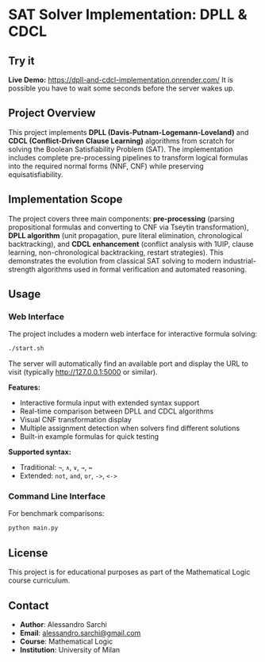# SAT Solver Implementation: DPLL & CDCL

## Try it
**Live Demo:** https://dpll-and-cdcl-implementation.onrender.com/
It is possible you have to wait some seconds before the server wakes up.

## Project Overview
This project implements **DPLL (Davis-Putnam-Logemann-Loveland)** and **CDCL (Conflict-Driven Clause Learning)** algorithms from scratch for solving the Boolean Satisfiability Problem (SAT). The implementation includes complete pre-processing pipelines to transform logical formulas into the required normal forms (NNF, CNF) while preserving equisatisfiability.

## Implementation Scope
The project covers three main components: **pre-processing** (parsing propositional formulas and converting to CNF via Tseytin transformation), **DPLL algorithm** (unit propagation, pure literal elimination, chronological backtracking), and **CDCL enhancement** (conflict analysis with 1UIP, clause learning, non-chronological backtracking, restart strategies). This demonstrates the evolution from classical SAT solving to modern industrial-strength algorithms used in formal verification and automated reasoning.

## Usage

### Web Interface
The project includes a modern web interface for interactive formula solving:

```bash
./start.sh
```
The server will automatically find an available port and display the URL to visit (typically http://127.0.0.1:5000 or similar).

**Features:**
- Interactive formula input with extended syntax support
- Real-time comparison between DPLL and CDCL algorithms
- Visual CNF transformation display
- Multiple assignment detection when solvers find different solutions
- Built-in example formulas for quick testing

**Supported syntax:**
- Traditional: `¬`, `∧`, `∨`, `→`, `↔`
- Extended: `not`, `and`, `or`, `->`, `<->`

### Command Line Interface
For benchmark comparisons:
```bash
python main.py
```


## License
This project is for educational purposes as part of the Mathematical Logic course curriculum.

## Contact
- **Author**: Alessandro Sarchi
- **Email**: alessandro.sarchi@gmail.com
- **Course**: Mathematical Logic
- **Institution**: University of Milan